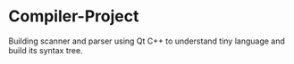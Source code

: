 # Compiler-Project
  Building scanner and parser using Qt C++ to understand tiny language and build its syntax tree.
